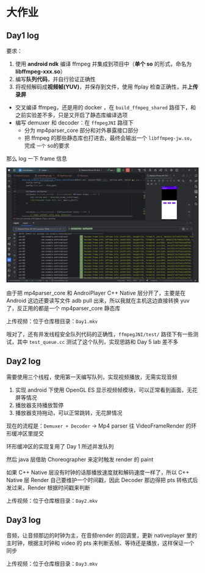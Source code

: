 # 大作业


## Day1 log

要求：

1. 使用 **android ndk** 编译 ffmpeg 并集成到项目中（**单个 so** 的形式，命名为 **libffmpeg-xxx.so**）
2. 编写**队列代码**，并自行验证正确性
3. 将视频解码成**视频帧(YUV)**，并保存到文件，使用 ffplay 检查正确性，并**上传录屏**

- 交叉编译 ffmpeg，还是用的 docker ，在 `build_ffmpeg_shared` 路径下，和之前实验差不多，只是又开启了静态库编译选项
- 编写 demuxer 和 decoder：在 `ffmpegJNI` 路径下
    - 分为 mp4parser_core 部分和对外暴露接口部分
    - 把 ffmpeg 的那些静态库也打进去，最终会输出一个 `libffmpeg-jw.so`，完成 `一个` so的要求

那么 log 一下 frame 信息

![alt text](assets/image.png)

由于把 mp4parser_core 和 AndroiPlayer C++ Native 层分开了，主要是在 Android 这边还要读写文件 adb pull 出来，所以我就在主机这边直接转换 yuv 了，反正用的都是一个 mp4parser_core 静态库

上传视频：位于仓库根目录：`Day1.mkv`

哦对了，还有并发线程安全队列代码的正确性，`ffmpegJNI/test/` 路径下有一些测试，其中 `test_queue.cc` 测试了这个队列，实现思路和 Day 5 lab 差不多

## Day2 log

需要使用三个线程，使用第一天编写队列，实现视频播放，无需实现音频

1. 实现 android 下使用 OpenGL ES 显示视频帧模块，可以正常看到画面，无花屏等情况
2. 播放器支持播放暂停
3. 播放器支持拖动，可以正常跳转，无花屏情况


现在的流程是：`Demuxer + Decoder` -> Mp4 parser 往 VideoFrameRender 的环形缓冲区里提交

环形缓冲区的实现复用了 Day 1 所述并发队列

然后 java 层借助 Choreographer 来定时触发 render 的 paint 

如果 C++ Native 层没有时钟的话那播放速度就和解码速度一样了，所以 C++ Native 层 Render 自己要维护一个时间戳，因此 Decoder 那边得把 pts 转格式后发过来，Render 根据时间戳来判断

上传视频：位于仓库根目录：`Day2.mkv`

## Day3 log

音频，让音频那边的时钟为主，在音频render 的回调里，更新 nativeplayer 里的主时钟，根据主时钟和 video 的 pts 来判断丢帧、等待还是播放，这样保证一个同步

上传视频：位于仓库根目录：`Day3.mkv`


